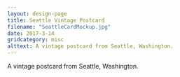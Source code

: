 ```yaml
---
layout: design-page
title: Seattle Vintage Postcard
filename: "SeattleCardMockup.jpg"
date: 2017-3-14
gridcategory: misc
alttext: A vintage postcard from Seattle, Washington.
---
```

A vintage postcard from Seattle, Washington.